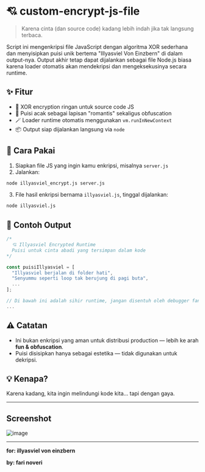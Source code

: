 # 💘 custom-encrypt-js-file

> Karena cinta (dan source code) kadang lebih indah jika tak langsung terbaca.

Script ini mengenkripsi file JavaScript dengan algoritma XOR sederhana dan menyisipkan puisi unik bertema "Illyasviel Von Einzbern" di dalam output-nya. Output akhir tetap dapat dijalankan sebagai file Node.js biasa karena loader otomatis akan mendekripsi dan mengeksekusinya secara runtime.

## ✨ Fitur

- 🔐 XOR encryption ringan untuk source code JS
- 📝 Puisi acak sebagai lapisan "romantis" sekaligus obfuscation
- 🪄 Loader runtime otomatis menggunakan `vm.runInNewContext`
- 📦 Output siap dijalankan langsung via `node`

## 🚀 Cara Pakai

1. Siapkan file JS yang ingin kamu enkripsi, misalnya `server.js`
2. Jalankan:

```bash
node illyasviel_encrypt.js server.js
````

3. File hasil enkripsi bernama `illyasviel.js`, tinggal dijalankan:

```bash
node illyasviel.js
```

## 📂 Contoh Output

```js
/*
  💘 Illyasviel Encrypted Runtime
  Puisi untuk cinta abadi yang tersimpan dalam kode
*/

const puisiIllyasviel = [
  "Illyasviel berjalan di folder hati",
  "Senyummu seperti loop tak berujung di pagi buta",
  ...
];

// Di bawah ini adalah sihir runtime, jangan disentuh oleh debugger fana
...
```

## ⚠️ Catatan

* Ini bukan enkripsi yang aman untuk distribusi production — lebih ke arah **fun & obfuscation**.
* Puisi disisipkan hanya sebagai estetika — tidak digunakan untuk dekripsi.

## 💡 Kenapa?

Karena kadang, kita ingin melindungi kode kita... tapi dengan gaya.

---

## Screenshot
![image](https://github.com/user-attachments/assets/c25a0b57-2885-490f-b8f6-f300e131b6f8)



---

**for: illyasviel von einzbern**

**by: fari noveri**

